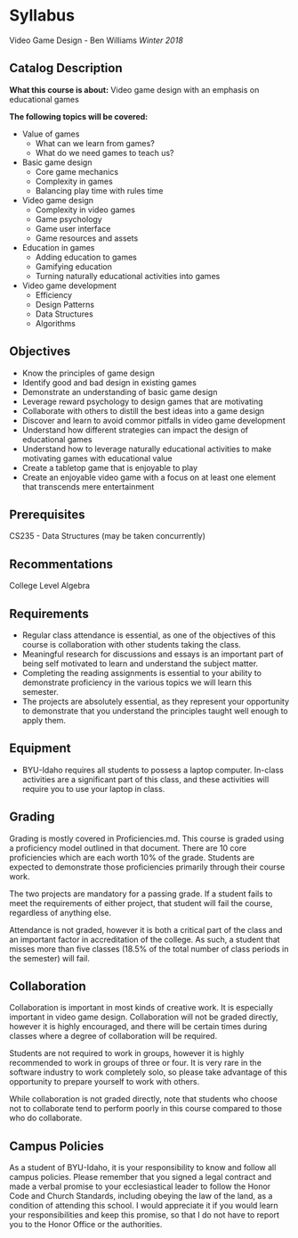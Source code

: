 # Syllabus
Video Game Design - Ben Williams
_Winter 2018_

## Catalog Description
**What this course is about:** Video game design with an emphasis on educational games

**The following topics will be covered:**
- Value of games
  - What can we learn from games?
  - What do we need games to teach us?
- Basic game design
  - Core game mechanics
  - Complexity in games
  - Balancing play time with rules time
- Video game design
  - Complexity in video games
  - Game psychology
  - Game user interface
  - Game resources and assets
- Education in games
  - Adding education to games
  - Gamifying education
  - Turning naturally educational activities into games
- Video game development
  - Efficiency
  - Design Patterns
  - Data Structures
  - Algorithms

## Objectives
- Know the principles of game design
- Identify good and bad design in existing games
- Demonstrate an understanding of basic game design
- Leverage reward psychology to design games that are motivating
- Collaborate with others to distill the best ideas into a game design
- Discover and learn to avoid commor pitfalls in video game development
- Understand how different strategies can impact the design of educational games
- Understand how to leverage naturally educational activities to make motivating games with educational value
- Create a tabletop game that is enjoyable to play
- Create an enjoyable video game with a focus on at least one element that transcends mere entertainment

## Prerequisites
CS235 - Data Structures (may be taken concurrently)

## Recommentations
College Level Algebra

## Requirements
- Regular class attendance is essential, as one of the objectives of this course is collaboration with other students taking the class.
- Meaningful research for discussions and essays is an important part of being self motivated to learn and understand the subject matter.
- Completing the reading assignments is essential to your ability to demonstrate proficiency in the various topics we will learn this semester.
- The projects are absolutely essential, as they represent your opportunity to demonstrate that you understand the principles taught well enough to apply them.

## Equipment
- BYU-Idaho requires all students to possess a laptop computer.  In-class activities are a significant part of this class, and these activities will require you to use your laptop in class.

## Grading
Grading is mostly covered in Proficiencies.md.  This course is graded using a proficiency model outlined in that document.  There are 10 core proficiencies which are each worth 10% of the grade.  Students are expected to demonstrate those proficiencies primarily through their course work.

The two projects are mandatory for a passing grade.  If a student fails to meet the requirements of either project, that student will fail the course, regardless of anything else.

Attendance is not graded, however it is both a critical part of the class and an important factor in accreditation of the college.  As such, a student that misses more than five classes (18.5% of the total number of class periods in the semester) will fail.

## Collaboration
Collaboration is important in most kinds of creative work.  It is especially important in video game design.  Collaboration will not be graded directly, however it is highly encouraged, and there will be certain times during classes where a degree of collaboration will be required.

Students are not required to work in groups, however it is highly recommended to work in groups of three or four.  It is very rare in the software industry to work completely solo, so please take advantage of this opportunity to prepare yourself to work with others.

While collaboration is not graded directly, note that students who choose not to collaborate tend to perform poorly in this course compared to those who do collaborate.


## Campus Policies
As a student of BYU-Idaho, it is your responsibility to know and follow all campus policies.  Please remember that you signed a legal contract and made a verbal promise to your ecclesiastical leader to follow the Honor Code and Church Standards, including obeying the law of the land, as a condition of attending this school.  I would appreciate it if you would learn your responsibilities and keep this promise, so that I do not have to report you to the Honor Office or the authorities.